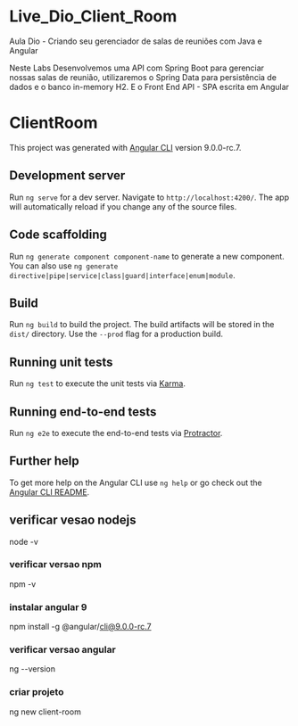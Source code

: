 # Live_Dio_Client_Room
Aula Dio - Criando seu gerenciador de salas de reuniões com Java e Angular

Neste Labs Desenvolvemos uma API com Spring Boot para gerenciar nossas salas de reunião, utilizaremos o Spring Data para persistência de dados e o banco in-memory H2. 
E o Front End API - SPA escrita em Angular
# ClientRoom

This project was generated with [Angular CLI](https://github.com/angular/angular-cli) version 9.0.0-rc.7.

## Development server

Run `ng serve` for a dev server. Navigate to `http://localhost:4200/`. The app will automatically reload if you change any of the source files.

## Code scaffolding

Run `ng generate component component-name` to generate a new component. You can also use `ng generate directive|pipe|service|class|guard|interface|enum|module`.

## Build

Run `ng build` to build the project. The build artifacts will be stored in the `dist/` directory. Use the `--prod` flag for a production build.

## Running unit tests

Run `ng test` to execute the unit tests via [Karma](https://karma-runner.github.io).

## Running end-to-end tests

Run `ng e2e` to execute the end-to-end tests via [Protractor](http://www.protractortest.org/).

## Further help

To get more help on the Angular CLI use `ng help` or go check out the [Angular CLI README](https://github.com/angular/angular-cli/blob/master/README.md).

## verificar vesao nodejs

node -v

### verificar versao npm 

npm -v

### instalar angular 9

npm install -g @angular/cli@9.0.0-rc.7

### verificar versao angular

ng --version

### criar projeto 

ng new client-room



